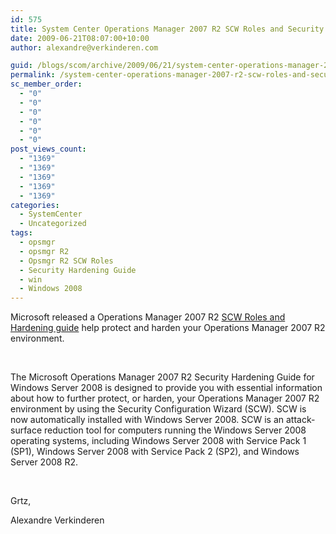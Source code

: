 ```yaml
---
id: 575
title: System Center Operations Manager 2007 R2 SCW Roles and Security Hardening Guide for Windows Server 2008
date: 2009-06-21T08:07:00+10:00
author: alexandre@verkinderen.com

guid: /blogs/scom/archive/2009/06/21/system-center-operations-manager-2007-r2-scw-roles-and-security-hardening-guide-for-windows-server-2008.aspx
permalink: /system-center-operations-manager-2007-r2-scw-roles-and-security-hardening-guide-for-windows-server-2008/
sc_member_order:
  - "0"
  - "0"
  - "0"
  - "0"
  - "0"
  - "0"
post_views_count:
  - "1369"
  - "1369"
  - "1369"
  - "1369"
  - "1369"
categories:
  - SystemCenter
  - Uncategorized
tags:
  - opsmgr
  - opsmgr R2
  - Opsmgr R2 SCW Roles
  - Security Hardening Guide
  - win
  - Windows 2008
---
```

Microsoft released a Operations Manager 2007 R2 <a href="http://www.microsoft.com/downloads/details.aspx?familyid=C22C81EB-C6DC-4190-A4C9-2EDBF5B528F1&displaylang=en" target="_blank">SCW Roles and Hardening guide</a> help protect and harden your Operations Manager 2007 R2 environment.

&nbsp;

The Microsoft Operations Manager 2007 R2 Security Hardening Guide for Windows Server 2008 is designed to provide you with essential information about how to further protect, or harden, your Operations Manager 2007 R2 environment by using the Security Configuration Wizard (SCW). SCW is now automatically installed with Windows Server 2008. SCW is an attack-surface reduction tool for computers running the Windows Server 2008 operating systems, including Windows Server 2008 with Service Pack 1 (SP1), Windows Server 2008 with Service Pack 2 (SP2), and Windows Server 2008 R2.

&nbsp;

Grtz,

Alexandre Verkinderen
